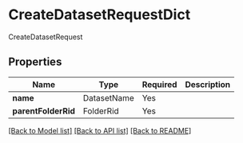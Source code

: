 # CreateDatasetRequestDict

CreateDatasetRequest

## Properties
| Name | Type | Required | Description |
| ------------ | ------------- | ------------- | ------------- |
**name** | DatasetName | Yes |  |
**parentFolderRid** | FolderRid | Yes |  |


[[Back to Model list]](../../../README.md#models-v1-link) [[Back to API list]](../../../README.md#documentation-for-api-endpoints) [[Back to README]](../../../README.md)
